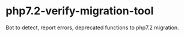 # php7.2-verify-migration-tool
Bot to detect, report errors, deprecated functions to php7.2 migration.
